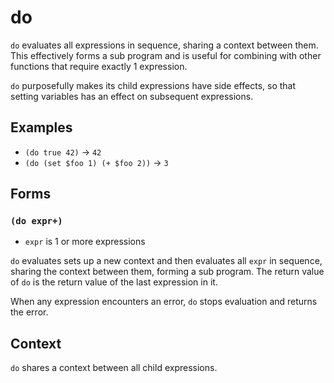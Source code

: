 # do

`do` evaluates all expressions in sequence, sharing a context between them. This
effectively forms a sub program and is useful for combining with other functions
that require exactly 1 expression.

`do` purposefully makes its child expressions have side effects, so that setting
variables has an effect on subsequent expressions.

## Examples

* `(do true 42)` -> `42`
* `(do (set $foo 1) (+ $foo 2))` -> `3`

## Forms

### `(do expr+)`

* `expr` is 1 or more expressions

`do` evaluates sets up a new context and then evaluates all `expr` in sequence,
sharing the context between them, forming a sub program. The return value of `do`
is the return value of the last expression in it.

When any expression encounters an error, `do` stops evaluation and returns the
error.

## Context

`do` shares a context between all child expressions.
